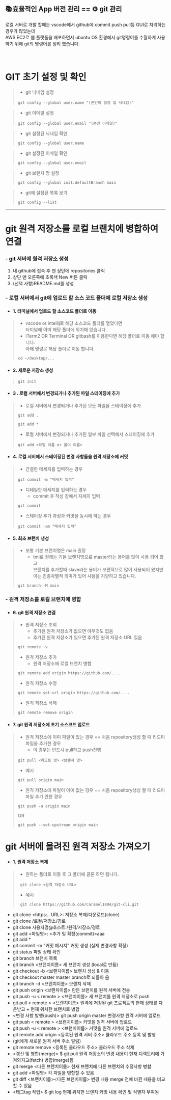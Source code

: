 ## 📚효율적인 App 버전 관리 == ⚙ git 관리
로컬 서버로 개발 할때는 vscode에서 github에 commit push pull등 GUI로 처리하는 경우가 많았는데<br>
AWS EC2로 웹 플랫폼을 배포하면서 ubuntu OS 환경에서 git명령어를 수월하게 사용하기 위해 git의 명령어를 정리 했습니다.<br><br><br>

# GIT 초기 설정 및 확인

> - git 닉네임 설정
>```
>git config --global user.name "(본인이 설정 할 닉네임)"
>```

> - git 이메일 설정
>```
>git config --global user.email "(본인 이메일)"
>```

>- git 설정된 닉네임 확인
>```
>git config --global user.name
>```

>- git 설정된 이메일 확인
>```
>git config --global user.email
>```

>- git 브랜치 명 설정
>```
>git config --global init.defaultBranch main
>```

>- git에 설정된 목록 보기
>```
>git config --list
>```
---

# git 원격 저장소를 로컬 브랜치에 병합하여 연결

### - git 서버에 원격 저장소 생성
1. 내 github에 접속 후 맨 상단에 repositories 클릭
2. 상단 맨 오른쪽에 초록색 New 버튼 클릭
3. (선택 사항)README.md를 생성

### - 로컬 서버에서 git에 업로드 할 소스 코드 폴더에 로컬 저장소 생성

- #### 1. 터미널에서 업로드 할 소스코드 폴더로 이동
>    - vscode or intellij로 해당 소스코드 폴더를 열었다면 <br>
>    터미널에 이미 해당 폴더에 위치해 있습니다.
>    - iTerm2 OR Terminal OR gitbash를 이용한다면 해당 폴더로 이동 해야 합니다.<br>
>    아래 명령로 해당 폴더로 이동 합니다.
>    
>```
>cd ~/desktop/...
>```

- #### 2. 새로운 저장소 생성
>```
>git init
>```
- #### 3 . 로컬 서버에서 변경되거나 추가된 파일 스테이징에 추가
> -  로컬 서버에서 변경되거나 추가된 모든 파일을 스테이징에 추가
>```
>git add .
>```
>```
>git add *
>```
> - 로컬 서버에서 변경되거나 추가된 일부 파일 선택해서 스테이징에 추가
>```
>git add <파일 이름 or 폴더 이름>
>```

- #### 4. 로컬 서버에서 스테이징된 변경 사항들을 원격 저장소에 커밋
>   - 간결한 메세지를 입력하는 경우
>```
>git commit -m "메세지 입력"
>```
>   - 디테일한 메세지를 입력하는 경우
>     - commit 후 작성 창에서 자세히 입력
>```
>git commit
>```
>   - 스테이징 추가 과정과 커밋을 동시에 하는 경우
>```
>git commit -am "메세지 입력"
>```

- #### 5. 최초 브랜치 생성
> - 보통 기본 브랜치명은 main 권장
>   - tmi로 원래는 기본 브랜치명으로 master라는 용어를 많이 사용 되어 왔고 <br>
>   브랜치를 추가할때 slave라는 용어가 보편적으로 많이 사용되어 왔지만 <br> 이는 인종차별적 의미가 있어
>   사용을 지양하고 있습니다.
>```
>git branch -M main
>```
### - 원격 저장소를 로컬 브랜치에 병합
- #### 6. git 원격 저장소 연결
> - 원격 저장소 조회
>   - 추가된 원격 저장소가 없으면 아무것도 없음
>   - 추가된 원격 저장소가 있으면 추가된 원격 저장소 URL 있음
>```
> git remote -v
>```
> - 원격 저장소 추가
>   - 원격 저장소에 로컬 브랜치 병합
> ```
> git remote add origin https://github.com/....
>```
> - 원격 저장소 수정
> ```
> git remote set-url origin https://github.com/....
>```
>- 원격 저장소 삭제
> ```
> git remote remove origin
>```

- #### 7. git 원격 저장소에 초기 소스코드 업로드
> - 원격 저장소에 이미 파일이 있는 경우 == 처음 repository생성 할 때 리드미파일을 추가한 경우
>   - 이 경우는 반드시 pull하고 push진행
>```
>git pull <리모트 명> <브랜치 명>
>```
> - 예시
>```
>git pull origin main
>```
> - 원격 저장소에 파일이 아예 없는 경우 == 처음 repository생성 할 때 리드미파일 추가 안한 경우
>```
>git push -u origin main
>```
> OR
>```
>git push --set-upstream origin main
>```


# git 서버에 올려진 원격 저장소 가져오기
- #### 1. 원격 저장소 복제
>   - 원하는 폴더로 이동 후 그 폴더에 클론 하면 됩니다.
>```
>  git clone <원격 저장소 URL>
>```
> - 예시
> ```
>  git clone https://github.com/Caramel1004/git-cli.git
> ```


- git clone <https:.. URL>: 저장소 복제/다운로드(clone)
- git clone /로컬/저장소/경로
- git clone 사용자명@호스트:/원격/저장소/경로
- git add <파일명>: <추가 및 확정(commit)>aaa
- git add *
- git commit -m "커밋 메시지"	커밋 생성
(실제 변경사항 확정)
- git status	파일 상태 확인
- git branch	브랜치 목록
- git branch <브랜치이름>	새 브랜치 생성 (local로 만듦)
- git checkout -b <브랜치이름>	브랜치 생성 & 이동
- git checkout master	master branch로 되돌아 옴
- git branch -d <브랜치이름>	브랜치 삭제
- git push origin <브랜치이름>	만든 브랜치를 원격 서버에 전송
- git push -u < remote > <브랜치이름>	새 브랜치를 원격 저장소로 push
- git pull < remote > <브랜치이름>	원격에 저장된 git 프로젝트의 현재 상태를 다운받고 + 현재 위치한 브랜치로 병합
- <변경 사항 발행(push)>	git push origin master	변경사항 원격 서버에 업로드
- git push < remote > <브랜치이름>	커밋을 원격 서버에 업로드
- git push -u < remote > <브랜치이름>	커밋을 원격 서버에 업로드
- git remote add origin <등록된 원격 서버 주소>	클라우드 주소 등록 및 발행
- (git에게 새로운 원격 서버 주소 알림)
- git remote remove <등록된 클라우드 주소>	클라우드 주소 삭제
- <갱신 및 병합(merge)>	$ git pull	원격 저장소의 변경 내용이 현재 디렉토리에 가져와지고(fetch) 병합(merge)됨
- git merge <다른 브랜치이름>	현재 브랜치에 다른 브랜치의 수정사항 병합
- git add <파일명>	각 파일을 병합할 수 있음
- git diff <브랜치이름><다른 브랜치이름>	변경 내용 merge 전에 바뀐 내용을 비교할 수 있음
- <태그tag 작업>	$ git log	현재 위치한 브랜치 커밋 내용 확인 및 식별자 부여됨
